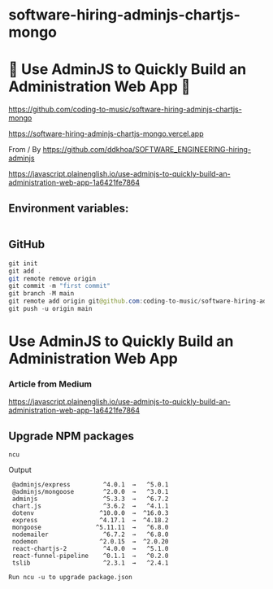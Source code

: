 # software-hiring-adminjs-chartjs-mongo

# 🚀 Use AdminJS to Quickly Build an Administration Web App 🚀

https://github.com/coding-to-music/software-hiring-adminjs-chartjs-mongo

https://software-hiring-adminjs-chartjs-mongo.vercel.app

From / By https://github.com/ddkhoa/SOFTWARE_ENGINEERING-hiring-adminjs

https://javascript.plainenglish.io/use-adminjs-to-quickly-build-an-administration-web-app-1a6421fe7864

## Environment variables:

```java

```

## GitHub

```java
git init
git add .
git remote remove origin
git commit -m "first commit"
git branch -M main
git remote add origin git@github.com:coding-to-music/software-hiring-adminjs-chartjs-mongo.git
git push -u origin main
```

# Use AdminJS to Quickly Build an Administration Web App

### Article from Medium

https://javascript.plainenglish.io/use-adminjs-to-quickly-build-an-administration-web-app-1a6421fe7864

## Upgrade NPM packages

```
ncu
```

Output

```
 @adminjs/express         ^4.0.1  →   ^5.0.1
 @adminjs/mongoose        ^2.0.0  →   ^3.0.1
 adminjs                  ^5.3.3  →   ^6.7.2
 chart.js                 ^3.6.2  →   ^4.1.1
 dotenv                  ^10.0.0  →  ^16.0.3
 express                 ^4.17.1  →  ^4.18.2
 mongoose               ^5.11.11  →   ^6.8.0
 nodemailer               ^6.7.2  →   ^6.8.0
 nodemon                 ^2.0.15  →  ^2.0.20
 react-chartjs-2          ^4.0.0  →   ^5.1.0
 react-funnel-pipeline    ^0.1.1  →   ^0.2.0
 tslib                    ^2.3.1  →   ^2.4.1

Run ncu -u to upgrade package.json
```
